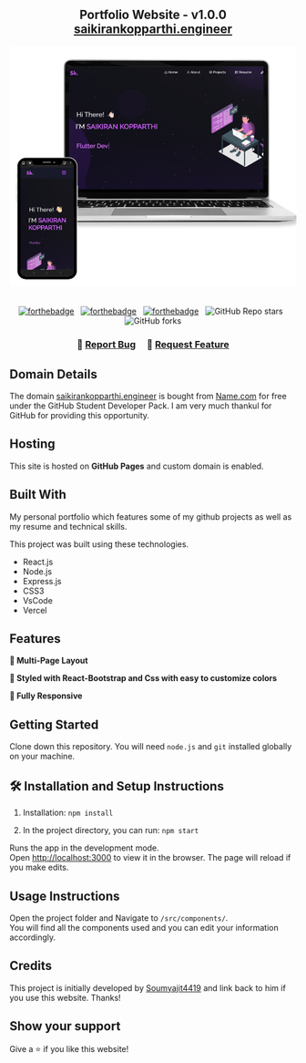 <h2 align="center">
  Portfolio Website - v1.0.0<br/>
  <a href="https://saikirankopparthi.engineer" target="_blank">saikirankopparthi.engineer</a>
</h2>
<div align="center">
  <img alt="Demo" src="./Images/laptop.png" />
</div>

<br/>

<center>

[![forthebadge](https://forthebadge.com/images/badges/built-with-love.svg)](https://forthebadge.com) &nbsp;
[![forthebadge](https://forthebadge.com/images/badges/made-with-javascript.svg)](https://forthebadge.com) &nbsp;
[![forthebadge](https://forthebadge.com/images/badges/open-source.svg)](https://forthebadge.com) &nbsp;
![GitHub Repo stars](https://img.shields.io/github/stars/saikiran1224/Portfolio?color=red&logo=github&style=for-the-badge) &nbsp;
![GitHub forks](https://img.shields.io/github/forks/saikiran1224/Portfolio?color=red&logo=github&style=for-the-badge)

</center>

<h3 align="center">
    🔹
    <a href="https://github.com/saikiran1224/Portfolio/issues">Report Bug</a> &nbsp; &nbsp;
    🔹
    <a href="https://github.com/saikiran1224/Portfolio/issues">Request Feature</a>
</h3>


## Domain Details

The domain <a href="http://saikirankopparthi.engineer/" target="_blank">saikirankopparthi.engineer</a> is bought from <a href="https://name.com">Name.com</a> for free under the GitHub Student Developer Pack. I am very much thankul for GitHub for providing this opportunity.

## Hosting

This site is hosted on **GitHub Pages** and custom domain is enabled. 

## Built With

My personal portfolio which features some of my github projects as well as my resume and technical skills.<br/>

This project was built using these technologies.

- React.js
- Node.js
- Express.js
- CSS3
- VsCode
- Vercel

## Features

**📖 Multi-Page Layout**

**🎨 Styled with React-Bootstrap and Css with easy to customize colors**

**📱 Fully Responsive**

## Getting Started

Clone down this repository. You will need `node.js` and `git` installed globally on your machine.

## 🛠 Installation and Setup Instructions

1. Installation: `npm install`

2. In the project directory, you can run: `npm start`

Runs the app in the development mode.\
Open [http://localhost:3000](http://localhost:3000) to view it in the browser.
The page will reload if you make edits.

## Usage Instructions

Open the project folder and Navigate to `/src/components/`. <br/>
You will find all the components used and you can edit your information accordingly.


## Credits

This project is initially developed by [Soumyajit4419](https://github.com/soumyajit4419/Portfolio) and link back to him if you use this website. Thanks! 

## Show your support

Give a ⭐ if you like this website!
